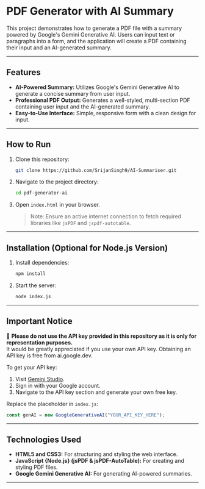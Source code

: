 # PDF Generator with AI Summary

This project demonstrates how to generate a PDF file with a summary powered by Google's Gemini Generative AI. Users can input text or paragraphs into a form, and the application will create a PDF containing their input and an AI-generated summary.

---

## Features

- **AI-Powered Summary:** Utilizes Google's Gemini Generative AI to generate a concise summary from user input.
- **Professional PDF Output:** Generates a well-styled, multi-section PDF containing user input and the AI-generated summary.
- **Easy-to-Use Interface:** Simple, responsive form with a clean design for input.

---

## How to Run

1. Clone this repository:
   ```bash
   git clone https://github.com/SrijanSingh9/AI-Summariser.git
   ```
2. Navigate to the project directory:
   ```bash
   cd pdf-generator-ai
   ```
3. Open `index.html` in your browser.

   > Note: Ensure an active internet connection to fetch required libraries like `jsPDF` and `jspdf-autotable`.

---

## Installation (Optional for Node.js Version)

1. Install dependencies:
   ```bash
   npm install
   ```
2. Start the server:
   ```bash
   node index.js
   ```

---

## Important Notice

🚨 **Please do not use the API key provided in this repository as it is only for representation purposes.**  
It would be greatly appreciated if you use your own API key. Obtaining an API key is free from ai.google.dev.  

To get your API key:
1. Visit [Gemini Studio](https://ai.google.dev/).
2. Sign in with your Google account.
3. Navigate to the API key section and generate your own free key.

Replace the placeholder in `index.js`:
```javascript
const genAI = new GoogleGenerativeAI("YOUR_API_KEY_HERE");
```

---

## Technologies Used

- **HTML5 and CSS3:** For structuring and styling the web interface.
- **JavaScript {Node.js} (jsPDF & jsPDF-AutoTable):** For creating and styling PDF files.
- **Google Gemini Generative AI:** For generating AI-powered summaries.

---

